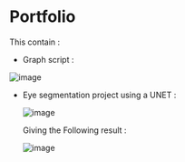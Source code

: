# Portfolio

This contain :
  - Graph script :

  ![image](https://github.com/Shifoue/Portfolio/assets/69169567/12202d72-b7fc-4814-94ba-b449999e5215)

  - Eye segmentation project using a UNET :

      ![image](https://github.com/Shifoue/Portfolio/assets/69169567/8eb8587b-0d9d-498c-9255-be0b518b7f7e)
    
      Giving the Following result :

      ![image](https://github.com/Shifoue/Portfolio/assets/69169567/67614430-a71b-46a7-b3ad-2127fe637bfc)
